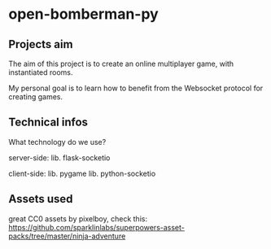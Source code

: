 # open-bomberman-py

## Projects aim

The aim of this project is to create an online multiplayer game,
with instantiated rooms.

My personal goal is to learn how to benefit from the Websocket
protocol for creating games.

## Technical infos

What technology do we use?

server-side:
lib. flask-socketio

client-side:
lib. pygame
lib. python-socketio

## Assets used

great CC0 assets by pixelboy,
check this:
https://github.com/sparklinlabs/superpowers-asset-packs/tree/master/ninja-adventure
